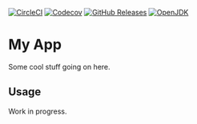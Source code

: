 [![CircleCI](https://img.shields.io/circleci/build/gh/johndoe/app)](https://app.circleci.com/pipelines/gh/johndoe/app/)
[![Codecov](https://img.shields.io/codecov/c/gh/johndoe/app)](https://app.codecov.io/gh/johndoe/app/)
[![GitHub Releases](https://img.shields.io/github/release/johndoe/app)](https://github.com/johndoe/app/releases/)
[![OpenJDK](https://img.shields.io/badge/jdk-11%2B-informational)](https://openjdk.org/projects/jdk/11/)

# My App

Some cool stuff going on here.

## Usage

Work in progress.

